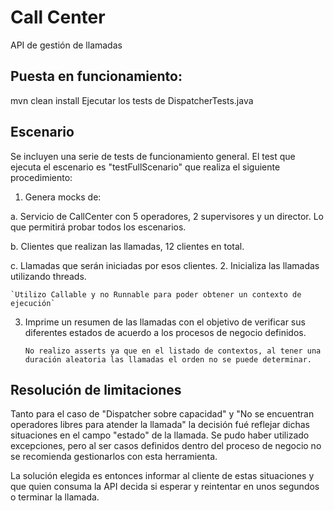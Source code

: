 # Call Center
API de gestión de llamadas


## Puesta en funcionamiento:
mvn clean install
Ejecutar los tests de DispatcherTests.java

## Escenario
Se incluyen una serie de tests de funcionamiento general.
El test que ejecuta el escenario es "testFullScenario" que realiza el siguiente procedimiento:

1. Genera mocks de:

  a. Servicio de CallCenter con 5 operadores, 2 supervisores y un director. Lo que permitirá probar todos los escenarios.

  b. Clientes que realizan las llamadas, 12 clientes en total.

  c. Llamadas que serán iniciadas por esos clientes.
2. Inicializa las llamadas utilizando threads.

    `Utilizo Callable y no Runnable para poder obtener un contexto de ejecución`

3. Imprime un resumen de las llamadas con el objetivo de verificar sus diferentes estados de acuerdo a los procesos de negocio definidos.

    `No realizo asserts ya que en el listado de contextos, al tener una duración aleatoria las llamadas el orden no se puede determinar.`


## Resolución de limitaciones

Tanto para el caso de "Dispatcher sobre capacidad" y "No se encuentran operadores libres para atender la llamada" la decisión fué reflejar dichas situaciones en el campo "estado" de la llamada. Se pudo haber utilizado excepciones, pero al ser casos definidos dentro del proceso de negocio no se recomienda gestionarlos con esta herramienta.

La solución elegida es entonces informar al cliente de estas situaciones y que quien consuma la API decida si esperar y reintentar en unos segundos o terminar la llamada.   
 
